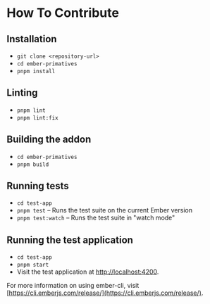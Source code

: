 # How To Contribute

## Installation

* `git clone <repository-url>`
* `cd ember-primatives`
* `pnpm install`

## Linting

* `pnpm lint`
* `pnpm lint:fix`

## Building the addon

* `cd ember-primatives`
* `pnpm build`

## Running tests

* `cd test-app`
* `pnpm test` – Runs the test suite on the current Ember version
* `pnpm test:watch` – Runs the test suite in "watch mode"

## Running the test application

* `cd test-app`
* `pnpm start`
* Visit the test application at [http://localhost:4200](http://localhost:4200).

For more information on using ember-cli, visit [https://cli.emberjs.com/release/](https://cli.emberjs.com/release/).
